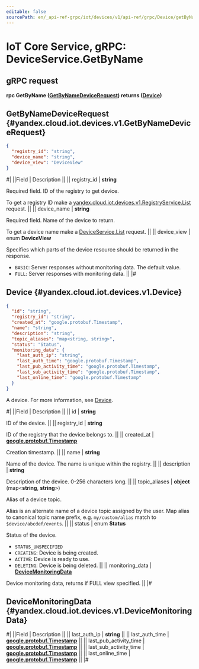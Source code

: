 ```yaml
---
editable: false
sourcePath: en/_api-ref-grpc/iot/devices/v1/api-ref/grpc/Device/getByName.md
---
```


# IoT Core Service, gRPC: DeviceService.GetByName

## gRPC request

**rpc GetByName ([GetByNameDeviceRequest](#yandex.cloud.iot.devices.v1.GetByNameDeviceRequest)) returns ([Device](#yandex.cloud.iot.devices.v1.Device))**

## GetByNameDeviceRequest {#yandex.cloud.iot.devices.v1.GetByNameDeviceRequest}

```json
{
  "registry_id": "string",
  "device_name": "string",
  "device_view": "DeviceView"
}
```

#|
||Field | Description ||
|| registry_id | **string**

Required field. ID of the registry to get device.

To get a registry ID make a [yandex.cloud.iot.devices.v1.RegistryService.List](/docs/iot-core/api-ref/grpc/Registry/list#List) request. ||
|| device_name | **string**

Required field. Name of the device to return.

To get a device name make a [DeviceService.List](/docs/iot-core/api-ref/grpc/Device/list#List) request. ||
|| device_view | enum **DeviceView**

Specifies which parts of the device resource should be returned
in the response.

- `BASIC`: Server responses without monitoring data.
The default value.
- `FULL`: Server responses with monitoring data. ||
|#

## Device {#yandex.cloud.iot.devices.v1.Device}

```json
{
  "id": "string",
  "registry_id": "string",
  "created_at": "google.protobuf.Timestamp",
  "name": "string",
  "description": "string",
  "topic_aliases": "map<string, string>",
  "status": "Status",
  "monitoring_data": {
    "last_auth_ip": "string",
    "last_auth_time": "google.protobuf.Timestamp",
    "last_pub_activity_time": "google.protobuf.Timestamp",
    "last_sub_activity_time": "google.protobuf.Timestamp",
    "last_online_time": "google.protobuf.Timestamp"
  }
}
```

A device. For more information, see [Device](/docs/iot-core/concepts/index#device).

#|
||Field | Description ||
|| id | **string**

ID of the device. ||
|| registry_id | **string**

ID of the registry that the device belongs to. ||
|| created_at | **[google.protobuf.Timestamp](https://developers.google.com/protocol-buffers/docs/reference/google.protobuf#timestamp)**

Creation timestamp. ||
|| name | **string**

Name of the device. The name is unique within the registry. ||
|| description | **string**

Description of the device. 0-256 characters long. ||
|| topic_aliases | **object** (map<**string**, **string**>)

Alias of a device topic.

Alias is an alternate name of a device topic assigned by the user. Map alias to canonical topic name prefix, e.g. `my/custom/alias` match to `$device/abcdef/events`. ||
|| status | enum **Status**

Status of the device.

- `STATUS_UNSPECIFIED`
- `CREATING`: Device is being created.
- `ACTIVE`: Device is ready to use.
- `DELETING`: Device is being deleted. ||
|| monitoring_data | **[DeviceMonitoringData](#yandex.cloud.iot.devices.v1.DeviceMonitoringData)**

Device monitoring data, returns if FULL view specified. ||
|#

## DeviceMonitoringData {#yandex.cloud.iot.devices.v1.DeviceMonitoringData}

#|
||Field | Description ||
|| last_auth_ip | **string** ||
|| last_auth_time | **[google.protobuf.Timestamp](https://developers.google.com/protocol-buffers/docs/reference/google.protobuf#timestamp)** ||
|| last_pub_activity_time | **[google.protobuf.Timestamp](https://developers.google.com/protocol-buffers/docs/reference/google.protobuf#timestamp)** ||
|| last_sub_activity_time | **[google.protobuf.Timestamp](https://developers.google.com/protocol-buffers/docs/reference/google.protobuf#timestamp)** ||
|| last_online_time | **[google.protobuf.Timestamp](https://developers.google.com/protocol-buffers/docs/reference/google.protobuf#timestamp)** ||
|#